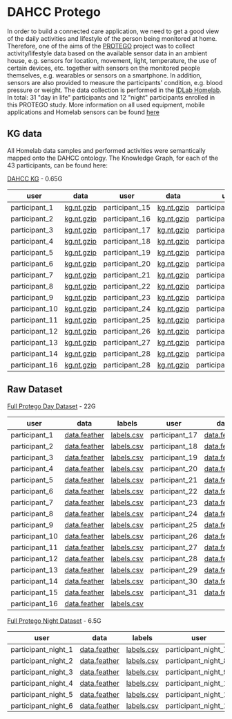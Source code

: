 # DAHCC Protego

In order to build a connected care application, we need to get a good view of the daily activities and lifestyle of the person being monitored at home. Therefore, one of the aims of the [PROTEGO](https://www.imec-int.com/en/research-portfolio/protego) project was to collect activity/lifestyle data based on the available sensor data in an ambient house, e.g. sensors for location, movement, light, temperature, the use of certain devices, etc. together with sensors on the monitored people themselves, e.g. wearables or sensors on a smartphone. In addition, sensors are also provided to measure the participants' condition, e.g. blood pressure or weight. The data collection is performed in the [IDLab Homelab](https://www.ugent.be/ea/idlab/en/research/research-infrastructure/homelab.htm). In total: 31 "day in life" participants and 12 "night" participants enrolled in this PROTEGO study. More information on all used equipment, mobile applications and Homelab sensors can be found [here](https://dahcc.idlab.ugent.be/method.html)

## KG data

All Homelab data samples and performed activities were semantically mapped onto the DAHCC ontology. The  Knowledge Graph, for each of the 43 participants, can be found here:

[DAHCC KG](https://dahcc.idlab.ugent.be/data/full_kg.tar.gz) - 0.65G
<table>
    <thead>
    <tr>
        <th>user</th>
        <th>data</th>
        <th>user</th>
        <th>data</th>
        <th>user</th>
        <th>data</th>
    </tr>
    </thead>
    <tr>
        <td>participant_1</td>
        <td><a href="https://dahcc.idlab.ugent.be/data/data_kg/dataset_participant1.nt.gz">kg.nt.gzip</a></td>
        <td>participant_15</td>
        <td><a href="https://dahcc.idlab.ugent.be/data/data_kg/dataset_participant15.nt.gz">kg.nt.gzip</a></td>
        <td>participant_29</td>
        <td><a href="https://dahcc.idlab.ugent.be/data/data_kg/dataset_participant29.nt.gz">kg.nt.gzip</a></td>
    </tr>
    <tr>
        <td>participant_2</td>
        <td><a href="https://dahcc.idlab.ugent.be/data/data_kg/dataset_participant2.nt.gz">kg.nt.gzip</a></td>
        <td>participant_16</td>
        <td><a href="https://dahcc.idlab.ugent.be/data/data_kg/dataset_participant16.nt.gz">kg.nt.gzip</a></td>
        <td>participant_30</td>
        <td><a href="https://dahcc.idlab.ugent.be/data/data_kg/dataset_participant30.nt.gz">kg.nt.gzip</a></td>
    </tr>
    <tr>
        <td>participant_3</td>
        <td><a href="https://dahcc.idlab.ugent.be/data/data_kg/dataset_participant3.nt.gz">kg.nt.gzip</a></td>
        <td>participant_17</td>
        <td><a href="https://dahcc.idlab.ugent.be/data/data_kg/dataset_participant17.nt.gz">kg.nt.gzip</a></td>
        <td>participant_31</td>
        <td><a href="https://dahcc.idlab.ugent.be/data/data_kg/dataset_participant31.nt.gz">kg.nt.gzip</a></td>
    </tr>
    <tr>
        <td>participant_4</td>
        <td><a href="https://dahcc.idlab.ugent.be/data/data_kg/dataset_participant4.nt.gz">kg.nt.gzip</a></td>
        <td>participant_18</td>
        <td><a href="https://dahcc.idlab.ugent.be/data/data_kg/dataset_participant18.nt.gz">kg.nt.gzip</a></td>
        <td>participant_1_night</td>
        <td><a href="https://dahcc.idlab.ugent.be/data/data_kg/dataset_participant_night1.nt.gz">kg.nt.gzip</a></td>
    </tr>
    <tr>
        <td>participant_5</td>
        <td><a href="https://dahcc.idlab.ugent.be/data/data_kg/dataset_participant5.nt.gz">kg.nt.gzip</a></td>
        <td>participant_19</td>
        <td><a href="https://dahcc.idlab.ugent.be/data/data_kg/dataset_participant19.nt.gz">kg.nt.gzip</a></td>
        <td>participant_2_night</td>
        <td><a href="https://dahcc.idlab.ugent.be/data/data_kg/dataset_participant_night2.nt.gz">kg.nt.gzip</a></td>
    </tr>
    <tr>
        <td>participant_6</td>
        <td><a href="https://dahcc.idlab.ugent.be/data/data_kg/dataset_participant6.nt.gz">kg.nt.gzip</a></td>
        <td>participant_20</td>
        <td><a href="https://dahcc.idlab.ugent.be/data/data_kg/dataset_participant20.nt.gz">kg.nt.gzip</a></td>
        <td>participant_3_night</td>
        <td><a href="https://dahcc.idlab.ugent.be/data/data_kg/dataset_participant_night3.nt.gz">kg.nt.gzip</a></td>
    </tr>
     <tr>
        <td>participant_7</td>
        <td><a href="https://dahcc.idlab.ugent.be/data/data_kg/dataset_participant7.nt.gz">kg.nt.gzip</a></td>
        <td>participant_21</td>
        <td><a href="https://dahcc.idlab.ugent.be/data/data_kg/dataset_participant21.nt.gz">kg.nt.gzip</a></td>
        <td>participant_4_night</td>
        <td><a href="https://dahcc.idlab.ugent.be/data/data_kg/dataset_participant_night4.nt.gz">kg.nt.gzip</a></td>
    </tr>
     <tr>
        <td>participant_8</td>
        <td><a href="https://dahcc.idlab.ugent.be/data/data_kg/dataset_participant8.nt.gz">kg.nt.gzip</a></td>
        <td>participant_22</td>
        <td><a href="https://dahcc.idlab.ugent.be/data/data_kg/dataset_participant22.nt.gz">kg.nt.gzip</a></td>
        <td>participant_5_night</td>
        <td><a href="https://dahcc.idlab.ugent.be/data/data_kg/dataset_participant_night5.nt.gz">kg.nt.gzip</a></td>
    </tr>
     <tr>
        <td>participant_9</td>
        <td><a href="https://dahcc.idlab.ugent.be/data/data_kg/dataset_participant9.nt.gz">kg.nt.gzip</a></td>
        <td>participant_23</td>
        <td><a href="https://dahcc.idlab.ugent.be/data/data_kg/dataset_participant23.nt.gz">kg.nt.gzip</a></td>
        <td>participant_6_night</td>
        <td><a href="https://dahcc.idlab.ugent.be/data/data_kg/dataset_participant_night6.nt.gz">kg.nt.gzip</a></td>
    </tr>
    <tr>
        <td>participant_10</td>
        <td><a href="https://dahcc.idlab.ugent.be/data/data_kg/dataset_participant10.nt.gz">kg.nt.gzip</a></td>
        <td>participant_24</td>
        <td><a href="https://dahcc.idlab.ugent.be/data/data_kg/dataset_participant24.nt.gz">kg.nt.gzip</a></td>
        <td>participant_7_night</td>
        <td><a href="https://dahcc.idlab.ugent.be/data/data_kg/dataset_participant_night7.nt.gz">kg.nt.gzip</a></td>
    </tr>
    <tr>
        <td>participant_11</td>
        <td><a href="https://dahcc.idlab.ugent.be/data/data_kg/dataset_participant11.nt.gz">kg.nt.gzip</a></td>
        <td>participant_25</td>
        <td><a href="https://dahcc.idlab.ugent.be/data/data_kg/dataset_participant25.nt.gz">kg.nt.gzip</a></td>
        <td>participant_8_night</td>
        <td><a href="https://dahcc.idlab.ugent.be/data/data_kg/dataset_participant_night8.nt.gz">kg.nt.gzip</a></td>
    </tr>
    <tr>
        <td>participant_12</td>
        <td><a href="https://dahcc.idlab.ugent.be/data/data_kg/dataset_participant12.nt.gz">kg.nt.gzip</a></td>
        <td>participant_26</td>
        <td><a href="https://dahcc.idlab.ugent.be/data/data_kg/dataset_participant26.nt.gz">kg.nt.gzip</a></td>
        <td>participant_9_night</td>
        <td><a href="https://dahcc.idlab.ugent.be/data/data_kg/dataset_participant_night9.nt.gz">kg.nt.gzip</a></td>
    </tr>
    <tr>
        <td>participant_13</td>
        <td><a href="https://dahcc.idlab.ugent.be/data/data_kg/dataset_participant13.nt.gz">kg.nt.gzip</a></td>
        <td>participant_27</td>
        <td><a href="https://dahcc.idlab.ugent.be/data/data_kg/dataset_participant27.nt.gz">kg.nt.gzip</a></td>
        <td>participant_10_night</td>
        <td><a href="https://dahcc.idlab.ugent.be/data/data_kg/dataset_participant_night10.nt.gz">kg.nt.gzip</a></td>
    </tr>
    <tr>
        <td>participant_14</td>
        <td><a href="https://dahcc.idlab.ugent.be/data/data_kg/dataset_participant14.nt.gz">kg.nt.gzip</a></td>
        <td>participant_28</td>
        <td><a href="https://dahcc.idlab.ugent.be/data/data_kg/dataset_participant28.nt.gz">kg.nt.gzip</a></td>
        <td>participant_11_night</td>
        <td><a href="https://dahcc.idlab.ugent.be/data/data_kg/dataset_participant_night11.nt.gz">kg.nt.gzip</a></td>
    </tr>
    <tr>
        <td>participant_16</td>
        <td><a href="https://dahcc.idlab.ugent.be/data/data_kg/dataset_participant16.nt.gz">kg.nt.gzip</a></td>
        <td>participant_28</td>
        <td><a href="https://dahcc.idlab.ugent.be/data/data_kg/dataset_participant28.nt.gz">kg.nt.gzip</a></td>
        <td>participant_12_night</td>
        <td><a href="https://dahcc.idlab.ugent.be/data/data_kg/dataset_participant_night12.nt.gz">kg.nt.gzip</a></td>
    </tr>
</table>

## Raw Dataset

[Full Protego Day Dataset](https://dahcc.idlab.ugent.be/data/protego_day.tar.gz) - 22G

<table>
<thead>
<tr>
<th>user</th>
<th>data</th>
<th>labels</th>
<th>user</th>
<th>data</th>
<th>labels</th>
</tr>
</thead>
<tbody>
<tr>
<td>participant_1</td>
<td><a href="https://dahcc.idlab.ugent.be/data/Protego_anom/_participant1/data.feather">data.feather</a></td>
<td><a href="https://dahcc.idlab.ugent.be/data/Protego_anom/_participant1/labels.csv">labels.csv</a></td>
<td>participant_17</td>
<td><a href="https://dahcc.idlab.ugent.be/data/Protego_anom/_participant17/data.feather">data.feather</a></td>
<td><a href="https://dahcc.idlab.ugent.be/data/Protego_anom/_participant17/labels.csv">labels.csv</a></td>
</tr>
<tr>
<td>participant_2</td>
<td><a href="https://dahcc.idlab.ugent.be/data/Protego_anom/_participant2/data.feather">data.feather</a></td>
<td><a href="https://dahcc.idlab.ugent.be/data/Protego_anom/_participant2/labels.csv">labels.csv</a></td>
<td>participant_18</td>
<td><a href="https://dahcc.idlab.ugent.be/data/Protego_anom/_participant18/data.feather">data.feather</a></td>
<td><a href="https://dahcc.idlab.ugent.be/data/Protego_anom/_participant18/labels.csv">labels.csv</a></td>
</tr>
<tr>
<td>participant_3</td>
<td><a href="https://dahcc.idlab.ugent.be/data/Protego_anom/_participant3/data.feather">data.feather</a></td>
<td><a href="https://dahcc.idlab.ugent.be/data/Protego_anom/_participant3/labels.csv">labels.csv</a></td>
<td>participant_19</td>
<td><a href="https://dahcc.idlab.ugent.be/data/Protego_anom/_participant19/data.feather">data.feather</a></td>
<td><a href="https://dahcc.idlab.ugent.be/data/Protego_anom/_participant19/labels.csv">labels.csv</a></td>
</tr>
<tr>
<td>participant_4</td>
<td><a href="https://dahcc.idlab.ugent.be/data/Protego_anom/_participant4/data.feather">data.feather</a></td>
<td><a href="https://dahcc.idlab.ugent.be/data/Protego_anom/_participant4/labels.csv">labels.csv</a></td>
<td>participant_20</td>
<td><a href="https://dahcc.idlab.ugent.be/data/Protego_anom/_participant20/data.feather">data.feather</a></td>
<td><a href="https://dahcc.idlab.ugent.be/data/Protego_anom/_participant20/labels.csv">labels.csv</a></td>
</tr>
<tr>
<td>participant_5</td>
<td><a href="https://dahcc.idlab.ugent.be/data/Protego_anom/_participant5/data.feather">data.feather</a></td>
<td><a href="https://dahcc.idlab.ugent.be/data/Protego_anom/_participant5/labels.csv">labels.csv</a></td>
<td>participant_21</td>
<td><a href="https://dahcc.idlab.ugent.be/data/Protego_anom/_participant21/data.feather">data.feather</a></td>
<td><a href="https://dahcc.idlab.ugent.be/data/Protego_anom/_participant21/labels.csv">labels.csv</a></td>
</tr>
<tr>
<td>participant_6</td>
<td><a href="https://dahcc.idlab.ugent.be/data/Protego_anom/_participant6/data.feather">data.feather</a></td>
<td><a href="https://dahcc.idlab.ugent.be/data/Protego_anom/_participant6/labels.csv">labels.csv</a></td>
<td>participant_22</td>
<td><a href="https://dahcc.idlab.ugent.be/data/Protego_anom/_participant22/data.feather">data.feather</a></td>
<td><a href="https://dahcc.idlab.ugent.be/data/Protego_anom/_participant22/labels.csv">labels.csv</a></td>
</tr>
<tr>
<td>participant_7</td>
<td><a href="https://dahcc.idlab.ugent.be/data/Protego_anom/_participant7/data.feather">data.feather</a></td>
<td><a href="https://dahcc.idlab.ugent.be/data/Protego_anom/_participant7/labels.csv">labels.csv</a></td>
<td>participant_23</td>
<td><a href="https://dahcc.idlab.ugent.be/data/Protego_anom/_participant23/data.feather">data.feather</a></td>
<td><a href="https://dahcc.idlab.ugent.be/data/Protego_anom/_participant23/labels.csv">labels.csv</a></td>
</tr>
<tr>
<td>participant_8</td>
<td><a href="https://dahcc.idlab.ugent.be/data/Protego_anom/_participant8/data.feather">data.feather</a></td>
<td><a href="https://dahcc.idlab.ugent.be/data/Protego_anom/_participant8/labels.csv">labels.csv</a></td>
<td>participant_24</td>
<td><a href="https://dahcc.idlab.ugent.be/data/Protego_anom/_participant24/data.feather">data.feather</a></td>
<td><a href="https://dahcc.idlab.ugent.be/data/Protego_anom/_participant24/labels.csv">labels.csv</a></td>
</tr>
<tr>
<td>participant_9</td>
<td><a href="https://dahcc.idlab.ugent.be/data/Protego_anom/_participant9/data.feather">data.feather</a></td>
<td><a href="https://dahcc.idlab.ugent.be/data/Protego_anom/_participant9/labels.csv">labels.csv</a></td>
<td>participant_25</td>
<td><a href="https://dahcc.idlab.ugent.be/data/Protego_anom/_participant25/data.feather">data.feather</a></td>
<td><a href="https://dahcc.idlab.ugent.be/data/Protego_anom/_participant25/labels.csv">labels.csv</a></td>
</tr>
<tr>
<td>participant_10</td>
<td><a href="https://dahcc.idlab.ugent.be/data/Protego_anom/_participant10/data.feather">data.feather</a></td>
<td><a href="https://dahcc.idlab.ugent.be/data/Protego_anom/_participant10/labels.csv">labels.csv</a></td>
<td>participant_26</td>
<td><a href="https://dahcc.idlab.ugent.be/data/Protego_anom/_participant26/data.feather">data.feather</a></td>
<td><a href="https://dahcc.idlab.ugent.be/data/Protego_anom/_participant26/labels.csv">labels.csv</a></td>
</tr>
<tr>
<td>participant_11</td>
<td><a href="https://dahcc.idlab.ugent.be/data/Protego_anom/_participant11/data.feather">data.feather</a></td>
<td><a href="https://dahcc.idlab.ugent.be/data/Protego_anom/_participant11/labels.csv">labels.csv</a></td>
<td>participant_27</td>
<td><a href="https://dahcc.idlab.ugent.be/data/Protego_anom/_participant27/data.feather">data.feather</a></td>
<td><a href="https://dahcc.idlab.ugent.be/data/Protego_anom/_participant27/labels.csv">labels.csv</a></td>
</tr>
<tr>
<td>participant_12</td>
<td><a href="https://dahcc.idlab.ugent.be/data/Protego_anom/_participant12/data.feather">data.feather</a></td>
<td><a href="https://dahcc.idlab.ugent.be/data/Protego_anom/_participant12/labels.csv">labels.csv</a></td>
<td>participant_28</td>
<td><a href="https://dahcc.idlab.ugent.be/data/Protego_anom/_participant28/data.feather">data.feather</a></td>
<td><a href="https://dahcc.idlab.ugent.be/data/Protego_anom/_participant28/labels.csv">labels.csv</a></td>
</tr>
<tr>
<td>participant_13</td>
<td><a href="https://dahcc.idlab.ugent.be/data/Protego_anom/_participant13/data.feather">data.feather</a></td>
<td><a href="https://dahcc.idlab.ugent.be/data/Protego_anom/_participant13/labels.csv">labels.csv</a></td>
<td>participant_29</td>
<td><a href="https://dahcc.idlab.ugent.be/data/Protego_anom/_participant29/data.feather">data.feather</a></td>
<td><a href="https://dahcc.idlab.ugent.be/data/Protego_anom/_participant29/labels.csv">labels.csv</a></td>
</tr>
<tr>
<td>participant_14</td>
<td><a href="https://dahcc.idlab.ugent.be/data/Protego_anom/_participant14/data.feather">data.feather</a></td>
<td><a href="https://dahcc.idlab.ugent.be/data/Protego_anom/_participant14/labels.csv">labels.csv</a></td>
<td>participant_30</td>
<td><a href="https://dahcc.idlab.ugent.be/data/Protego_anom/_participant30/data.feather">data.feather</a></td>
<td><a href="https://dahcc.idlab.ugent.be/data/Protego_anom/_participant30/labels.csv">labels.csv</a></td>
</tr>
<tr>
<td>participant_15</td>
<td><a href="https://dahcc.idlab.ugent.be/data/Protego_anom/_participant15/data.feather">data.feather</a></td>
<td><a href="https://dahcc.idlab.ugent.be/data/Protego_anom/_participant15/labels.csv">labels.csv</a></td>
<td>participant_31</td>
<td><a href="https://dahcc.idlab.ugent.be/data/Protego_anom/_participant31/data.feather">data.feather</a></td>
<td><a href="https://dahcc.idlab.ugent.be/data/Protego_anom/_participant31/labels.csv">labels.csv</a></td>
</tr>
<tr>
<td>participant_16</td>
<td><a href="https://dahcc.idlab.ugent.be/data/Protego_anom/_participant16/data.feather">data.feather</a></td>
<td><a href="https://dahcc.idlab.ugent.be/data/Protego_anom/_participant16/labels.csv">labels.csv</a></td>
</tr>
</tbody>
</table>
<p><a href="https://dahcc.idlab.ugent.be/data/protego_night.tar.gz">Full Protego Night Dataset</a> - 6.5G</p>
<table>
<thead>
<tr>
<th>user</th>
<th>data</th>
<th>labels</th>
<th>user</th>
<th>data</th>
<th>labels</th>
</tr>
</thead>
<tbody>
<tr>
<td>participant_night_1</td>
<td><a href="https://dahcc.idlab.ugent.be/data/Protego_anom/_participant_night_1/data.feather">data.feather</a></td>
<td><a href="https://dahcc.idlab.ugent.be/data/Protego_anom/_participant_night_1/labels.csv">labels.csv</a></td>
<td>participant_night_7</td>
<td><a href="https://dahcc.idlab.ugent.be/data/Protego_anom/_participant_night_7/data.feather">data.feather</a></td>
<td><a href="https://dahcc.idlab.ugent.be/data/Protego_anom/_participant_night_7/labels.csv">labels.csv</a></td>
</tr>
<tr>
<td>participant_night_2</td>
<td><a href="https://dahcc.idlab.ugent.be/data/Protego_anom/_participant_night_2/data.feather">data.feather</a></td>
<td><a href="https://dahcc.idlab.ugent.be/data/Protego_anom/_participant_night_2/labels.csv">labels.csv</a></td>
<td>participant_night_8</td>
<td><a href="https://dahcc.idlab.ugent.be/data/Protego_anom/_participant_night_8/data.feather">data.feather</a></td>
<td><a href="https://dahcc.idlab.ugent.be/data/Protego_anom/_participant_night_8/labels.csv">labels.csv</a></td>
</tr>
<tr>
<td>participant_night_3</td>
<td><a href="https://dahcc.idlab.ugent.be/data/Protego_anom/_participant_night_3/data.feather">data.feather</a></td>
<td><a href="https://dahcc.idlab.ugent.be/data/Protego_anom/_participant_night_3/labels.csv">labels.csv</a></td>
<td>participant_night_9</td>
<td><a href="https://dahcc.idlab.ugent.be/data/Protego_anom/_participant_night_9/data.feather">data.feather</a></td>
<td><a href="https://dahcc.idlab.ugent.be/data/Protego_anom/_participant_night_9/labels.csv">labels.csv</a></td>
</tr>
<tr>
<td>participant_night_4</td>
<td><a href="https://dahcc.idlab.ugent.be/data/Protego_anom/_participant_night_4/data.feather">data.feather</a></td>
<td><a href="https://dahcc.idlab.ugent.be/data/Protego_anom/_participant_night_4/labels.csv">labels.csv</a></td>
<td>participant_night_10</td>
<td><a href="https://dahcc.idlab.ugent.be/data/Protego_anom/_participant_night_10/data.feather">data.feather</a></td>
<td><a href="https://dahcc.idlab.ugent.be/data/Protego_anom/_participant_night_10/labels.csv">labels.csv</a></td>
</tr>
<tr>
<td>participant_night_5</td>
<td><a href="https://dahcc.idlab.ugent.be/data/Protego_anom/_participant_night_5/data.feather">data.feather</a></td>
<td><a href="https://dahcc.idlab.ugent.be/data/Protego_anom/_participant_night_5/labels.csv">labels.csv</a></td>
<td>participant_night_11</td>
<td><a href="https://dahcc.idlab.ugent.be/data/Protego_anom/_participant_night_11/data.feather">data.feather</a></td>
<td><a href="https://dahcc.idlab.ugent.be/data/Protego_anom/_participant_night_11/labels.csv">labels.csv</a></td>
</tr>
<tr>
<td>participant_night_6</td>
<td><a href="https://dahcc.idlab.ugent.be/data/Protego_anom/_participant_night_6/data.feather">data.feather</a></td>
<td><a href="https://dahcc.idlab.ugent.be/data/Protego_anom/_participant_night_6/labels.csv">labels.csv</a></td>
<td>participant_night_12</td>
<td><a href="https://dahcc.idlab.ugent.be/data/Protego_anom/_participant_night_12/data.feather">data.feather</a></td>
<td><a href="https://dahcc.idlab.ugent.be/data/Protego_anom/_participant_night_12/labels.csv">labels.csv</a></td>
</tr>
<tr>
</tbody>
</table>
